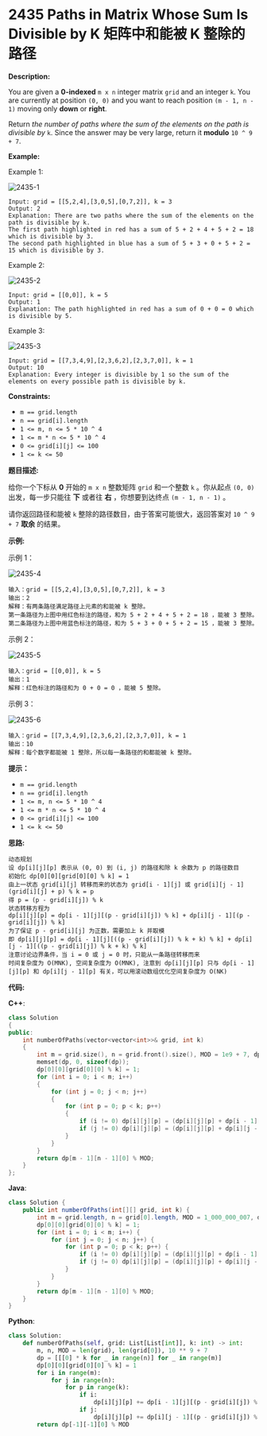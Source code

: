 # 2435 Paths in Matrix Whose Sum Is Divisible by K 矩阵中和能被 K 整除的路径

__Description:__

You are given a __0-indexed__ `m x n` integer matrix `grid` and an integer `k`. You are currently at position `(0, 0)` and you want to reach position `(m - 1, n - 1)` moving only __down__ or __right__.

Return _the number of paths where the sum of the elements on the path is divisible by_ `k`. Since the answer may be very large, return it __modulo__ `10 ^ 9 + 7`.

__Example:__

Example 1:

![2435-1](https://assets.leetcode.com/uploads/2022/08/13/image-20220813183124-1.png)

```text
Input: grid = [[5,2,4],[3,0,5],[0,7,2]], k = 3
Output: 2
Explanation: There are two paths where the sum of the elements on the path is divisible by k.
The first path highlighted in red has a sum of 5 + 2 + 4 + 5 + 2 = 18 which is divisible by 3.
The second path highlighted in blue has a sum of 5 + 3 + 0 + 5 + 2 = 15 which is divisible by 3.
```

Example 2:

![2435-2](https://assets.leetcode.com/uploads/2022/08/17/image-20220817112930-3.png)

```text
Input: grid = [[0,0]], k = 5
Output: 1
Explanation: The path highlighted in red has a sum of 0 + 0 = 0 which is divisible by 5.
```

Example 3:

![2435-3](https://assets.leetcode.com/uploads/2022/08/12/image-20220812224605-3.png)

```text
Input: grid = [[7,3,4,9],[2,3,6,2],[2,3,7,0]], k = 1
Output: 10
Explanation: Every integer is divisible by 1 so the sum of the elements on every possible path is divisible by k.
```

__Constraints:__

- `m == grid.length`
- `n == grid[i].length`
- `1 <= m, n <= 5 * 10 ^ 4`
- `1 <= m * n <= 5 * 10 ^ 4`
- `0 <= grid[i][j] <= 100`
- `1 <= k <= 50`

__题目描述:__

给你一个下标从 __0__ 开始的 `m x n` 整数矩阵 `grid` 和一个整数 `k` 。你从起点 `(0, 0)` 出发，每一步只能往 __下__ 或者往 __右__ ，你想要到达终点 `(m - 1, n - 1)` 。

请你返回路径和能被 `k` 整除的路径数目，由于答案可能很大，返回答案对 `10 ^ 9 + 7` __取余__ 的结果。

__示例:__

示例 1：

![2435-4](https://assets.leetcode.com/uploads/2022/08/13/image-20220813183124-1.png)

```text
输入：grid = [[5,2,4],[3,0,5],[0,7,2]], k = 3
输出：2
解释：有两条路径满足路径上元素的和能被 k 整除。
第一条路径为上图中用红色标注的路径，和为 5 + 2 + 4 + 5 + 2 = 18 ，能被 3 整除。
第二条路径为上图中用蓝色标注的路径，和为 5 + 3 + 0 + 5 + 2 = 15 ，能被 3 整除。
```

示例 2：

![2435-5](https://assets.leetcode.com/uploads/2022/08/17/image-20220817112930-3.png)

```text
输入：grid = [[0,0]], k = 5
输出：1
解释：红色标注的路径和为 0 + 0 = 0 ，能被 5 整除。
```

示例 3：

![2435-6](https://assets.leetcode.com/uploads/2022/08/12/image-20220812224605-3.png)

```text
输入：grid = [[7,3,4,9],[2,3,6,2],[2,3,7,0]], k = 1
输出：10
解释：每个数字都能被 1 整除，所以每一条路径的和都能被 k 整除。
```

__提示：__

- `m == grid.length`
- `n == grid[i].length`
- `1 <= m, n <= 5 * 10 ^ 4`
- `1 <= m * n <= 5 * 10 ^ 4`
- `0 <= grid[i][j] <= 100`
- `1 <= k <= 50`

__思路:__

```text
动态规划
设 dp[i][j][p] 表示从 (0, 0) 到 (i, j) 的路径和除 k 余数为 p 的路径数目
初始化 dp[0][0][grid[0][0] % k] = 1
由上一状态 grid[i][j] 转移而来的状态为 grid[i - 1][j] 或 grid[i][j - 1]
(grid[i][j] + p) % k = p
得 p = (p - grid[i][j]) % k 
状态转移方程为
dp[i][j][p] = dp[i - 1][j][(p - grid[i][j]) % k] + dp[i][j - 1][(p - grid[i][j]) % k]
为了保证 p - grid[i][j] 为正数，需要加上 k 并取模
即 dp[i][j][p] = dp[i - 1][j][((p - grid[i][j]) % k + k) % k] + dp[i][j - 1][((p - grid[i][j]) % k + k) % k]
注意讨论边界条件，当 i = 0 或 j = 0 时，只能从一条路径转移而来
时间复杂度为 O(MNK), 空间复杂度为 O(MNK), 注意到 dp[i][j][p] 只与 dp[i - 1][j][p] 和 dp[i][j - 1][p] 有关，可以用滚动数组优化空间复杂度为 O(NK)
```

__代码:__

__C++__:

```C++
class Solution 
{
public:
    int numberOfPaths(vector<vector<int>>& grid, int k) 
    {
        int m = grid.size(), n = grid.front().size(), MOD = 1e9 + 7, dp[m][n][k];
        memset(dp, 0, sizeof(dp));
        dp[0][0][grid[0][0] % k] = 1;
        for (int i = 0; i < m; i++) 
        {
            for (int j = 0; j < n; j++) 
            {
                for (int p = 0; p < k; p++) 
                {
                    if (i != 0) dp[i][j][p] = (dp[i][j][p] + dp[i - 1][j][((p - grid[i][j]) % k + k) % k]) % MOD;
                    if (j != 0) dp[i][j][p] = (dp[i][j][p] + dp[i][j - 1][((p - grid[i][j]) % k + k) % k]) % MOD;
                }
            }
        }
        return dp[m - 1][n - 1][0] % MOD;
    }
};
```

__Java__:

```Java
class Solution {
    public int numberOfPaths(int[][] grid, int k) {
        int m = grid.length, n = grid[0].length, MOD = 1_000_000_007, dp[][][] = new int[m][n][k];
        dp[0][0][grid[0][0] % k] = 1;
        for (int i = 0; i < m; i++) {
            for (int j = 0; j < n; j++) {
                for (int p = 0; p < k; p++) {
                    if (i != 0) dp[i][j][p] = (dp[i][j][p] + dp[i - 1][j][((p - grid[i][j]) % k + k) % k]) % MOD;
                    if (j != 0) dp[i][j][p] = (dp[i][j][p] + dp[i][j - 1][((p - grid[i][j]) % k + k) % k]) % MOD;
                }
            }
        }
        return dp[m - 1][n - 1][0] % MOD;
    }
}
```

__Python__:

```Python
class Solution:
    def numberOfPaths(self, grid: List[List[int]], k: int) -> int:
        m, n, MOD = len(grid), len(grid[0]), 10 ** 9 + 7
        dp = [[[0] * k for _ in range(n)] for _ in range(m)]
        dp[0][0][grid[0][0] % k] = 1
        for i in range(m):
            for j in range(n):
                for p in range(k):
                    if i:
                        dp[i][j][p] += dp[i - 1][j][(p - grid[i][j]) % k]
                    if j:
                        dp[i][j][p] += dp[i][j - 1][(p - grid[i][j]) % k]
        return dp[-1][-1][0] % MOD
```
